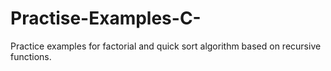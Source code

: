 # Practise-Examples-C-

Practice examples for factorial and quick sort algorithm based on recursive functions.

